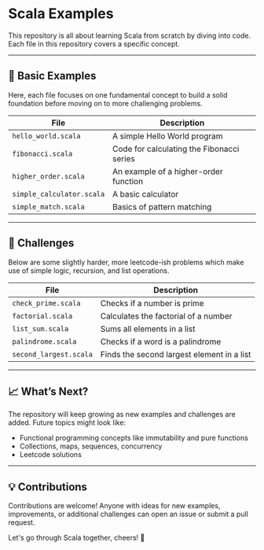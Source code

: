 # Scala Examples

This repository is all about learning Scala from scratch by diving into code. Each file in this repository covers a specific concept.

---

## 📝 Basic Examples

Here, each file focuses on one fundamental concept to build a solid foundation before moving on to more challenging problems.

| File                    | Description                          |
|-------------------------|--------------------------------------|
| `hello_world.scala`     | A simple Hello World program        |
| `fibonacci.scala`       | Code for calculating the Fibonacci series |
| `higher_order.scala`    | An example of a higher-order function |
| `simple_calculator.scala` | A basic calculator                |
| `simple_match.scala`    | Basics of pattern matching          |

---

## 💪 Challenges

Below are some slightly harder, more leetcode-ish problems which make use of simple logic, recursion, and list operations.

| File                    | Description                          |
|-------------------------|--------------------------------------|
| `check_prime.scala`     | Checks if a number is prime         |
| `factorial.scala`       | Calculates the factorial of a number |
| `list_sum.scala`        | Sums all elements in a list         |
| `palindrome.scala`      | Checks if a word is a palindrome    |
| `second_largest.scala`  | Finds the second largest element in a list |

---

## 📈 What’s Next?

The repository will keep growing as new examples and challenges are added. Future topics might look like:
- Functional programming concepts like immutability and pure functions
- Collections, maps, sequences, concurrency
- Leetcode solutions

---

## 💡 Contributions

Contributions are welcome! Anyone with ideas for new examples, improvements, or additional challenges can open an issue or submit a pull request.

Let's go through Scala together, cheers! 🎉
